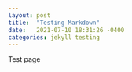 ```yaml
---
layout: post
title:  "Testing Markdown"
date:   2021-07-10 18:31:26 -0400
categories: jekyll testing
---
```

Test page
